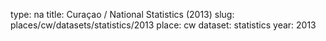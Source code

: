 type: na
title: Curaçao / National Statistics (2013)
slug: places/cw/datasets/statistics/2013
place: cw
dataset: statistics
year: 2013
